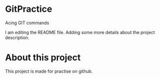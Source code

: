 # GitPractice
Acing GIT commands

I am editing the README file. Adding some more details about the project description.
# About this project
This project is made for practise on github.
